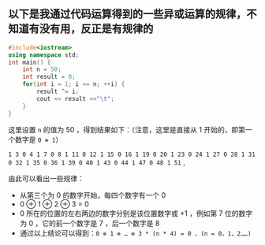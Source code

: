 ## 以下是我通过代码运算得到的一些异或运算的规律，不知道有没有用，反正是有规律的

```cpp
#include<iostream>
using namespace std;
int main() {
    int n = 50;
    int result = 0;
    for(int i = 1; i <= n; ++i) {
        result ^= i;
        cout << result <<"\t";
    }
}
```

这里设置 `n` 的值为 50 ，得到结果如下：（注意，这里是直接从 1 开始的，即第一个数字是 `0 ⊕ 1`）  

`1 3 0 4 1 7 0 8 1 11 0 12 1 15 0 16 1 19 0 20 1 23 0 24 1 27 0 28 1 31 0 32 1 35 0 36 1 39 0 40 1 43 0 44 1 47 0 48 1 51` ,  

由此可以看出一些规律：
- 从第三个为 0 的数字开始，每四个数字有一个 0
- 0 ⊕ 1 ⊕ 2 ⊕ 3 = 0
- 0 所在的位置的左右两边的数字分别是该位置数字或 +1 ，例如第 7 位的数字为 0 ，它的前一个数字是 7 ，后一个数字是 8
- 通过以上结论可以得到：`0 ⊕ 1 ⊕ … ⊕ 3 * (n * 4) = 0 ，(n = 0，1，2……)`
